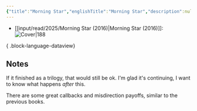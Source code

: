 ```yaml
---
{"title":"Morning Star","englishTitle":"Morning Star","description":null,"tags":["books","book-series","genre/sci-fi"],"authors":["[[Pierce Brown]]"],"year":"[[2016]]","image":"https://covers.openlibrary.org/b/OLID/OL26870179M-L.jpg","plot":null,"categories":["[[Books]]"],"genres":null,"id":"/works/OL19650409W","isbn":null,"isbn13":null,"pages":null,"dataSource":"OpenLibraryAPI","related":["[[Red Rising Saga (series)]]"],"subType":"","topics":null,"type":"book","url":"https://openlibrary.org/works/OL19650409W","rating":null,"onlineRating":0,"personalRating":0,"read":true,"released":true,"date":"2025-09-09","last":"2025-09-01","dg-publish":true,"created":"2025-08-20T11:23:11","updated":"2025-09-09T17:13:34-04:00","permalink":"/input/read/2025/morning-star-2016/","dgPassFrontmatter":true,"noteIcon":"3"}
---
```



- [[input/read/2025/Morning Star (2016)\|Morning Star (2016)]]: ![Cover|188](https://covers.openlibrary.org/b/OLID/OL26870179M-L.jpg)

{ .block-language-dataview}

## Notes

If it finished as a trilogy, that would still be ok. I'm glad it's continuing, I want to know what happens _after_ this.

There are some great callbacks and misdirection payoffs, similar to the previous books.
